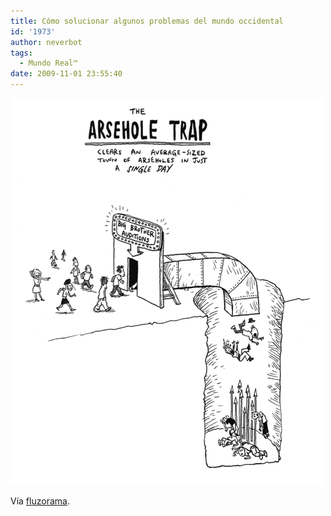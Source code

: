 ```yaml
---
title: Cómo solucionar algunos problemas del mundo occidental
id: '1973'
author: neverbot
tags:
  - Mundo Real™
date: 2009-11-01 23:55:40
---
```


[![](./como-solucionar-algunos-problemas-del-mundo-occidental/tumblr_ksfvp51dSI1qzp4mwo1_500.png)](http://fluzo.tumblr.com/post/229844458/andyriley)

Vía [fluzorama](http://fluzo.tumblr.com/post/229844458/andyriley).
